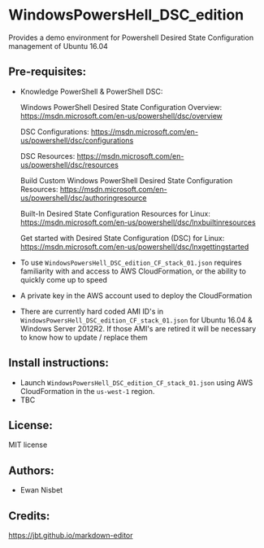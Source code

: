 # WindowsPowersHell_DSC_edition
Provides a demo environment for Powershell Desired State Configuration management of Ubuntu 16.04

## Pre-requisites:
* Knowledge PowerShell & PowerShell DSC:

  Windows PowerShell Desired State Configuration Overview:
  https://msdn.microsoft.com/en-us/powershell/dsc/overview

  DSC Configurations:
  https://msdn.microsoft.com/en-us/powershell/dsc/configurations

  DSC Resources:
  https://msdn.microsoft.com/en-us/powershell/dsc/resources

  Build Custom Windows PowerShell Desired State Configuration Resources:
  https://msdn.microsoft.com/en-us/powershell/dsc/authoringresource

  Built-In Desired State Configuration Resources for Linux:
  https://msdn.microsoft.com/en-us/powershell/dsc/lnxbuiltinresources

  Get started with Desired State Configuration (DSC) for Linux:
  https://msdn.microsoft.com/en-us/powershell/dsc/lnxgettingstarted


* To use ```WindowsPowersHell_DSC_edition_CF_stack_01.json``` requires familiarity with and access to AWS CloudFormation, or the ability to quickly come up to speed


* A private key in the AWS account used to deploy the CloudFormation


* There are currently hard coded AMI ID's in ```WindowsPowersHell_DSC_edition_CF_stack_01.json``` for Ubuntu 16.04 & Windows Server 2012R2. If those AMI's are retired it will be necessary to know how to update / replace them

## Install instructions:
* Launch ```WindowsPowersHell_DSC_edition_CF_stack_01.json``` using
AWS CloudFormation in the ```us-west-1``` region.
* TBC

## License:
MIT license

## Authors:
* Ewan Nisbet

## Credits:
https://jbt.github.io/markdown-editor
